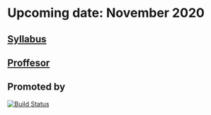 # Upcoming date:  November 2020

## [Syllabus][1]
## [Proffesor][2]


[1]: https://github.com/SuipachaRep/PythonForQuantumProgramming/Syllabus.md
[2]: https://www.researchgate.net/profile/Ezequiel_Murina


## Promoted by 
[![Build Status](https://www.aquantum.es/wp-content/uploads/2019/11/logo_aquantum.png)](https://www.aquantum.es/) 
